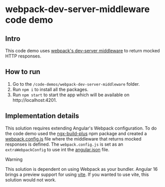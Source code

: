 # webpack-dev-server-middleware code demo

## Intro

This code demo uses [webpack's dev-server middleware](https://github.com/webpack/webpack-dev-middleware) to return mocked HTTP responses.

## How to run

1) Go to the `/code-demos/webpack-dev-server-middleware` folder.
2) Run `npm i` to install all the packages.
3) Run `npm start` to start the app which will be available on http://localhost:4201.

## Implementation details

This solution requires extending Angular's Webpack configuration. To do the code demo used the [ngx-build-plus](https://www.npmjs.com/package/ngx-build-plus) npm package and created a [webpack.config.js](/code-demos/webpack-dev-server-middleware/webpack.config.js) file where the middleware that returns mocked responses is defined. The `webpack.config.js` is set as an `extraWebpackConfig` to use int the [angular.json](/code-demos/webpack-dev-server-middleware/angular.json) file.

> [!WARNING]
>
> This solution is dependent on using Webpack as your bundler. Angular 16 brings a preview support for using [vite](https://vitejs.dev/). If you wanted to use vite, this solution would not work.
>
